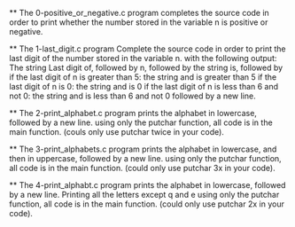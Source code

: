 ** The 0-positive_or_negative.c program completes the source code in order to print whether the number stored in the variable n is positive or negative.

** The 1-last_digit.c program Complete the source code in order to print the last digit of the number stored in the variable n. with the following output:
    The string Last digit of, followed by
    n, followed by
    the string is, followed by
        if the last digit of n is greater than 5: the string and is greater than 5
        if the last digit of n is 0: the string and is 0
        if the last digit of n is less than 6 and not 0: the string and is less than 6 and not 0
    followed by a new line.

** The 2-print_alphabet.c program prints the alphabet in lowercase, followed by a new line. using only the putchar function, all code is in the main function. (couls only use putchar twice in your code).

** The 3-print_alphabets.c program prints the alphabet in lowercase, and then in uppercase, followed by a new line. using only the putchar function, all code is in the main function. (could only use putchar 3x in your code).

** The 4-print_alphabt.c program prints the alphabet in lowercase, followed by a new line. Printing all the letters except q and e using only the putchar function, all code is in the main function. (could only use putchar 2x in your code).


